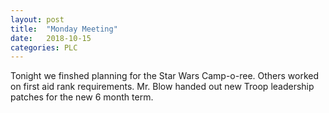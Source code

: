 ```yaml
---
layout: post
title:  "Monday Meeting"
date:   2018-10-15
categories: PLC 
---
```

Tonight we finshed planning for the Star Wars Camp-o-ree. Others worked
on first aid rank requirements. Mr. Blow handed out new Troop leadership patches 
for the new 6 month term.

